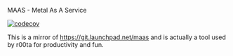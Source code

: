 MAAS - Metal As A Service

[![codecov](https://codecov.io/github/SpaghettiHub/maas/graph/badge.svg?token=6MEG2WTWVN)](https://codecov.io/github/SpaghettiHub/maas)

This is a mirror of https://git.launchpad.net/maas and is actually a tool used by r00ta for productivity and fun. 


